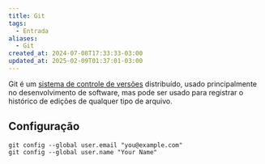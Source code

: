 ```yaml
---
title: Git
tags:
  - Entrada
aliases:
  - Git
created_at: 2024-07-08T17:33:33-03:00
updated_at: 2025-02-09T01:37:01-03:00
---
```


Git é um [sistema de controle de versões](content/atomos/2024/07/08/Sistema_de_controle_de_versoes.md) distribuído, usado principalmente no desenvolvimento de software, mas pode ser usado para registrar o histórico de edições de qualquer tipo de arquivo.

## Configuração

```shell
git config --global user.email "you@example.com"
git config --global user.name "Your Name"
```